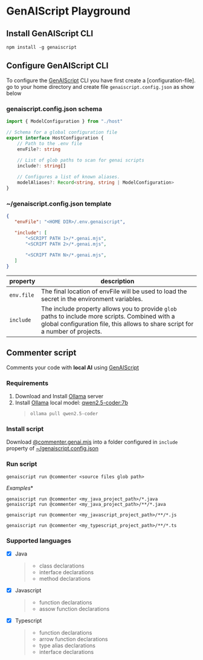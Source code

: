 # GenAIScript Playground

## Install GenAIScript CLI

```
npm install -g genaiscript
```

## Configure GenAIScript CLI

To configure the [GenAIScript] CLI you have first create a [configuration-file]. go to your home directory and create file `genaiscript.config.json` as show below

### genaiscript.config.json schema
```typescript
import { ModelConfiguration } from "./host"

// Schema for a global configuration file
export interface HostConfiguration {
    // Path to the .env file
    envFile?: string
    
    // List of glob paths to scan for genai scripts
    include?: string[]

    // Configures a list of known aliases. 
    modelAliases?: Record<string, string | ModelConfiguration>
}
```
### ~/genaiscript.config.json template
 ```json
 {
    "envFile": "<HOME DIR>/.env.genaiscript",

    "include": [
        "<SCRIPT PATH 1>/*.genai.mjs",
        "<SCRIPT PATH 2>/*.genai.mjs",
        
        "<SCRIPT PATH N>/*.genai.mjs",
    ]
}
```

property | description
---- | ----
`env.file` | The final location of envFile will be used to load the secret in the environment variables.
`include` | The include property allows you to provide `glob` paths to include more scripts. Combined with a global configuration file, this allows to share script for a number of projects.


## Commenter script

Comments your code with **local AI** using [GenAIScript]

### Requirements

1. Download and Install [Ollama] server
1. Install [Ollama] local model: [qwen2.5-coder:7b]
   > `ollama pull qwen2.5-coder `

### Install script

Download [@commenter.genai.mjs](./@commenter.genai.mjs) into a folder configured in `include` property of [~/genaiscript.config.json](#genaiscriptconfigjson-template)

### Run script

```
genaiscript run @commenter <source files glob path>
```

*Examples**

```
genaiscript run @commenter <my_java_project_path>/*.java
genaiscript run @commenter <my_java_project_path>/**/*.java

genaiscript run @commenter <my_javascript_project_path>/**/*.js

genaiscript run @commenter <my_typescript_project_path>/**/*.ts

```

### Supported languages 

- [x] Java
   > * class declarations
   > * interface declarations
   > * method declarations
- [x] Javascript
   > * function declarations
   > * assow function declarations
- [x] Typescript
   > * function declarations
   > * arrow function declarations
   > * type alias declarations
   > * interface declarations



[qwen2.5-coder:7b]: https://ollama.com/library/qwen2.5-coder
[Ollama]: https://ollama.com
[configuration]: https://microsoft.github.io/genaiscript/getting-started/configuration/
[configuration-files]: https://microsoft.github.io/genaiscript/reference/configuration-files/
[GenAIScript]: https://microsoft.github.io/genaiscript/]
